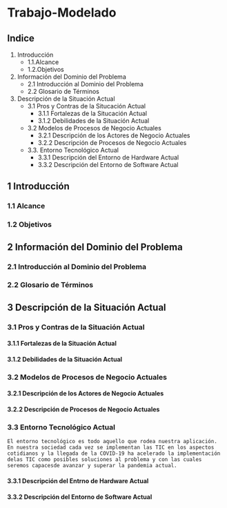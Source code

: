 # Trabajo-Modelado
## Indice
1. Introducción   
    * 1.1.Alcance      
    * 1.2.Objetivos  
2. Información del Dominio del Problema  
    * 2.1 Introducción al Dominio del Problema  
    * 2.2 Glosario de Términos  
3. Descripción de la Situación Actual  
    * 3.1 Pros y Contras de la Situcación Actual  
         * 3.1.1 Fortalezas de la Situcación Actual  
        * 3.1.2 Debilidades de la Situación Actual  
    * 3.2 Modelos de Procesos de Negocio Actuales  
        * 3.2.1 Descripción de los Actores de Negocio Actuales    
        * 3.2.2 Descripción de Procesos de Negocio Actuales  
    * 3.3.  Entorno Tecnológico Actual  
        * 3.3.1 Descripción del Entorno de Hardware Actual  
        * 3.3.2 Descripción del Entorno de Software Actual

## 1 Introducción  
### 1.1 Alcance
### 1.2 Objetivos

## 2 Información del Dominio del Problema
### 2.1 Introducción al Dominio del Problema
### 2.2 Glosario de Términos
## 3 Descripción de la Situación Actual
### 3.1 Pros y Contras de la Situación Actual
#### 3.1.1 Fortalezas de la Situación Actual
#### 3.1.2 Debilidades de la Situación Actual
### 3.2 Modelos de Procesos de Negocio Actuales
#### 3.2.1 Descripción de los Actores de Negocio Actuales
#### 3.2.2 Descripción de Procesos de Negocio Actuales
### 3.3 Entorno Tecnológico Actual
    El entorno tecnológico es todo aquello que rodea nuestra aplicación. En nuestra sociedad cada vez se implementan las TIC en los aspectos cotidianos y la llegada de la COVID-19 ha acelerado la implementación delas TIC como posibles soluciones al problema y con las cuales seremos capacesde avanzar y superar la pandemia actual.
#### 3.3.1 Descripción del Entrno de Hardware Actual
#### 3.3.2 Descripción del Entorno de Software Actual